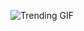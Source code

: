 ![Trending GIF](https://media1.giphy.com/media/v1.Y2lkPThiYjIxNzcyeGZxNXpmYWJhNDR6OTI3cTA2bGl2dHhrcWlwcDJmbmc2azczMGh6MSZlcD12MV9naWZzX3NlYXJjaCZjdD1n/bGgsc5mWoryfgKBx1u/giphy.gif)
